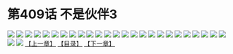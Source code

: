 # 第409话 不是伙伴3
![](https://s2.baozimh.com/scomic/sanyanxiaotianlu-samanhua/0/409-4cgp/1.jpg)
![](https://s2.baozimh.com/scomic/sanyanxiaotianlu-samanhua/0/409-4cgp/2.jpg)
![](https://s2.baozimh.com/scomic/sanyanxiaotianlu-samanhua/0/409-4cgp/3.jpg)
![](https://s2.baozimh.com/scomic/sanyanxiaotianlu-samanhua/0/409-4cgp/4.jpg)
![](https://s2.baozimh.com/scomic/sanyanxiaotianlu-samanhua/0/409-4cgp/5.jpg)
![](https://s2.baozimh.com/scomic/sanyanxiaotianlu-samanhua/0/409-4cgp/6.jpg)
![](https://s2.baozimh.com/scomic/sanyanxiaotianlu-samanhua/0/409-4cgp/7.jpg)
![](https://s2.baozimh.com/scomic/sanyanxiaotianlu-samanhua/0/409-4cgp/8.jpg)
![](https://s2.baozimh.com/scomic/sanyanxiaotianlu-samanhua/0/409-4cgp/9.jpg)
![](https://s2.baozimh.com/scomic/sanyanxiaotianlu-samanhua/0/409-4cgp/10.jpg)
![](https://s2.baozimh.com/scomic/sanyanxiaotianlu-samanhua/0/409-4cgp/11.jpg)
![](https://s2.baozimh.com/scomic/sanyanxiaotianlu-samanhua/0/409-4cgp/12.jpg)
![](https://s2.baozimh.com/scomic/sanyanxiaotianlu-samanhua/0/409-4cgp/13.jpg)
![](https://s2.baozimh.com/scomic/sanyanxiaotianlu-samanhua/0/409-4cgp/14.jpg)
![](https://s2.baozimh.com/scomic/sanyanxiaotianlu-samanhua/0/409-4cgp/15.jpg)
![](https://s2.baozimh.com/scomic/sanyanxiaotianlu-samanhua/0/409-4cgp/16.jpg)
![](https://s2.baozimh.com/scomic/sanyanxiaotianlu-samanhua/0/409-4cgp/17.jpg)
![](https://s2.baozimh.com/scomic/sanyanxiaotianlu-samanhua/0/409-4cgp/18.jpg)
![](https://s2.baozimh.com/scomic/sanyanxiaotianlu-samanhua/0/409-4cgp/19.jpg)
![](https://s2.baozimh.com/scomic/sanyanxiaotianlu-samanhua/0/409-4cgp/20.jpg)
![](https://s2.baozimh.com/scomic/sanyanxiaotianlu-samanhua/0/409-4cgp/21.jpg)
![](https://s2.baozimh.com/scomic/sanyanxiaotianlu-samanhua/0/409-4cgp/22.jpg)
![](https://s2.baozimh.com/scomic/sanyanxiaotianlu-samanhua/0/409-4cgp/23.jpg)
![](https://s2.baozimh.com/scomic/sanyanxiaotianlu-samanhua/0/409-4cgp/24.jpg)
![](https://s2.baozimh.com/scomic/sanyanxiaotianlu-samanhua/0/409-4cgp/25.jpg)
![](https://s2.baozimh.com/scomic/sanyanxiaotianlu-samanhua/0/409-4cgp/26.jpg)
![](https://s2.baozimh.com/scomic/sanyanxiaotianlu-samanhua/0/409-4cgp/27.jpg)
[【上一章】](./409.md)
[【目录】](./README.md)
[【下一章】](./411.md)

